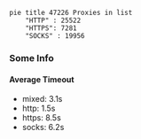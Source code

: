 
```mermaid
pie title 47226 Proxies in list
    "HTTP" : 25522
    "HTTPS": 7281
    "SOCKS" : 19956
```

### Some Info
#### Average Timeout

- mixed: 3.1s
- http: 1.5s
- https: 8.5s
- socks: 6.2s